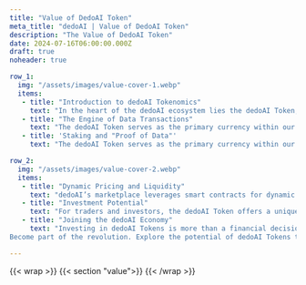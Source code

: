 ```yaml
---
title: "Value of DedoAI Token"
meta_title: "dedoAI | Value of DedoAI Token"
description: "The Value of DedoAI Token"
date: 2024-07-16T06:00:00.000Z
draft: true
noheader: true

row_1:
  img: "/assets/images/value-cover-1.webp"
  items:
   - title: "Introduction to dedoAI Tokenomics"
     text: "In the heart of the dedoAI ecosystem lies the dedoAI Token, a digital asset designed to facilitate transactions, reward contributions, and incentivize the growth of our decentralized data economy. Our tokenomics model is crafted to balance supply and demand, ensuring long-term value and utility."
   - title: "The Engine of Data Transactions"
     text: "The dedoAI Token serves as the primary currency within our platform, enabling the purchase, sale, and trade of data assets securely and transparently. This utility ensures that every token holder can participate directly in the data economy, whether as a data producer, consumer, or investor."
   - title: 'Staking and "Proof of Data"'
     text: "The dedoAI Token serves as the primary currency within our platform, enabling the purchase, sale, and trade of data assets securely and transparently. This utility ensures that every token holder can participate directly in the data economy, whether as a data producer, consumer, or investor."

row_2:
  img: "/assets/images/value-cover-2.webp"
  items:
   - title: "Dynamic Pricing and Liquidity"
     text: "dedoAI’s marketplace leverages smart contracts for dynamic pricing, ensuring that data assets are traded at fair market value. This system supports an efficient and liquid market, with the dedoAI Token at its core, facilitating swift transactions and providing financial incentives for ecosystem participants."
   - title: "Investment Potential"
     text: "For traders and investors, the dedoAI Token offers a unique opportunity. As the ecosystem grows and the demand for data increases, the intrinsic value of dedoAI Tokens is expected to rise. Early participants stand to benefit from potential appreciation as the platform scales and diversifies its data offerings."
   - title: "Joining the dedoAI Economy"
     text: "Investing in dedoAI Tokens is more than a financial decision; it's a commitment to empowering data producers and democratizing access to data. As we move forward, the dedoAI Token will be instrumental in pioneering a new era of data exchange and monetization.
Become part of the revolution. Explore the potential of dedoAI Tokens today."

---
```

{{< wrap >}}
{{< section "value">}}
{{< /wrap >}}

